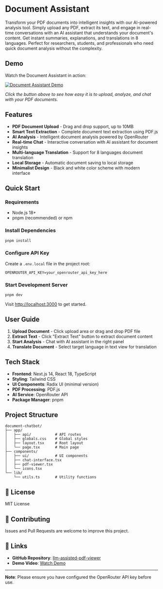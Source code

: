# Document Assistant

Transform your PDF documents into intelligent insights with our AI-powered analysis tool. Simply upload any PDF, extract its text, and engage in real-time conversations with an AI assistant that understands your document's content. Get instant summaries, explanations, and translations in 8 languages. Perfect for researchers, students, and professionals who need quick document analysis without the complexity.

## Demo

Watch the Document Assistant in action:

[![Document Assistant Demo](https://img.shields.io/badge/📹_Watch_Demo-Video-blue?style=for-the-badge)](https://drive.google.com/file/d/1MJSno2L64SfDfLkg9TisRCzzkZ1uQRvn/view?usp=drive_link)

*Click the button above to see how easy it is to upload, analyze, and chat with your PDF documents.* 

## Features

- **PDF Document Upload** - Drag and drop support, up to 10MB
- **Smart Text Extraction** - Complete document text extraction using PDF.js
- **AI Analysis** - Intelligent document analysis powered by OpenRouter
- **Real-time Chat** - Interactive conversation with AI assistant for document insights
- **Multi-language Translation** - Support for 8 languages document translation
- **Local Storage** - Automatic document saving to local storage
- **Minimalist Design** - Black and white color scheme with modern interface

## Quick Start

### Requirements

- Node.js 18+
- pnpm (recommended) or npm

### Install Dependencies

```bash
pnpm install
```

### Configure API Key

Create a `.env.local` file in the project root:

```env
OPENROUTER_API_KEY=your_openrouter_api_key_here
```

### Start Development Server

```bash
pnpm dev
```

Visit [http://localhost:3000](http://localhost:3000) to get started.

## User Guide

1. **Upload Document** - Click upload area or drag and drop PDF file
2. **Extract Text** - Click "Extract Text" button to extract document content
3. **Start Analysis** - Chat with AI assistant in the right panel
4. **Translate Document** - Select target language in text view for translation

## Tech Stack

- **Frontend**: Next.js 14, React 18, TypeScript
- **Styling**: Tailwind CSS
- **UI Components**: Radix UI (minimal version)
- **PDF Processing**: PDF.js
- **AI Service**: OpenRouter API
- **Package Manager**: pnpm

## Project Structure

```
document-chatbot/
├── app/
│   ├── api/           # API routes
│   ├── globals.css    # Global styles
│   ├── layout.tsx     # Root layout
│   └── page.tsx       # Main page
├── components/
│   ├── ui/            # UI components
│   ├── chat-interface.tsx
│   ├── pdf-viewer.tsx
│   └── icons.tsx
└── lib/
    └── utils.ts       # Utility functions
```

## 📄 License

MIT License

## 🤝 Contributing

Issues and Pull Requests are welcome to improve this project.

## 🔗 Links

- **GitHub Repository**: [llm-assisted-pdf-viewer](https://github.com/Yingna0614/llm-assisted-pdf-viewer)
- **Demo Video**: [Watch Demo](https://drive.google.com/file/d/1MJSno2L64SfDfLkg9TisRCzzkZ1uQRvn/view?usp=drive_link)

---

**Note**: Please ensure you have configured the OpenRouter API key before use.